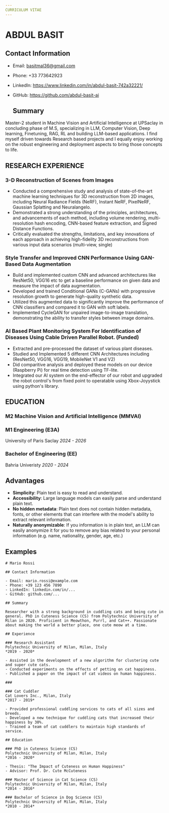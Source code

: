 ```yaml
---
CURRICULUM VITAE
---
```


<style>
pre {
    white-space: pre-line;
}
</style>

#  ABDUL BASIT

## Contact Information

- Email: basitmal36@gmail.com
- Phone: +33 773642923
- LinkedIn: https://www.linkedin.com/in/abdul-basit-742a32221/
- GitHub: https://github.com/abdul-basit-ai

  ## Summary

Master-2 student in Machine Vision and Artificial Intelligence at UPSaclay in concluding phase of M.S, specializing in LLM, Computer Vision, Deep learning, Finetuning, RAG, RL and building LLM-based applications. I find myself driven towards Research based projects and I equally enjoy working on the robust engineering and deployment aspects to bring those concepts to life.

## RESEARCH EXPERIENCE

### 3-D Reconstruction of Scenes from Images

- Conducted a comprehensive study and analysis of state-of-the-art machine learning techniques for 3D reconstruction from 2D
images, including Neural Radiance Fields (NeRF), Instant NeRF, PixelNeRF, Gaussian Splatting and Neuralangelo.
- Demonstrated a strong understanding of the principles, architectures, and advancements of each method, including volume
rendering, multi-resolution hash encoding, CNN-based feature extraction, and Signed Distance Functions.
- Critically evaluated the strengths, limitations, and key innovations of each approach in achieving high-fidelity 3D reconstructions
from various input data scenarios (multi-view, single)

### Style Transfer and Improved CNN Performance Using GAN-Based Data Augmentation
- Build and implemented custom CNN and advanced architectures like ResNet50, VGG16 etc to get a baseline performance on
given data and measure the impact of data augmentation.
- Developed and trained Conditional GANs (C-GANs) with progressive resolution growth to generate high-quality synthetic data.
- Utilized this augmented data to significantly improve the performance of CNN classifiers and compared it to GAN with soft labels.
- Implemented CycleGAN for unpaired image-to-image translation, demonstrating the ability to transfer styles between image
domains.

### AI Based Plant Monitoring System For Identification of Diseases Using Cable Driven Parallel Robot. (Funded)
- Extracted and pre-processed the dataset of various plant diseases.
- Studied and Implemented 5 different CNN Architectures including (ResNet50, VGG16, VGG19, MobileNet V1 and V2)
- Did comparitive analysis and deployed these models on our device (Raspberry Pi) for real time detection using TF-lite.
- Integrated our AI system on the end-effector of our robot and upgraded the robot control's from fixed point to operatable using Xbox-Joyystick using python's library.
  
## EDUCATION

### M2 Machine Vision and Artificial Intelligence (MMVAI)
### M1 Engineering (E3A)
University of Paris Saclay 
*2024 - 2026*

### Bachelor of Engineering (EE)
Bahria Univeristy
*2020 - 2024*

## Advantages

- **Simplicity**: Plain text is easy to read and understand.
- **Accessibility**: Large language models can easily parse and understand plain text.
- **No hidden metadata**: Plain text does not contain hidden metadata, fonts, or other elements that can interfere with the model's ability to extract relevant information.
- **Naturally anonymizable**: If you information is in plain text, an LLM can easily anonymize it for you to remove any bias related to your personal information (e.g. name, nationality, gender, age, etc.)

## Examples

```
# Mario Rossi

## Contact Information

- Email: mario.rossi@example.com
- Phone: +39 123 456 7890
- LinkedIn: linkedin.com/in/...
- GitHub: github.com/...

## Summary

Researcher with a strong background in cuddling cats and being cute in general. PhD in Cuteness Science (CS) from Polytechnic University of Milan in 2020. Proficient in Meowthon, Purrl, and Cat++. Passionate about making the world a better place, one cute meow at a time.

## Experience

### Research Assistant
Polytechnic University of Milan, Milan, Italy
*2019 - 2020*

- Assisted in the development of a new algorithm for clustering cute and super cute cats.
- Conducted experiments on the effects of petting on cat happiness.
- Published a paper on the impact of cat videos on human happiness.

###

### Cat Cuddler
Cat Lovers Inc., Milan, Italy
*2017 - 2019*

- Provided professional cuddling services to cats of all sizes and breeds.
- Developed a new technique for cuddling cats that increased their happiness by 30%.
- Trained a team of cat cuddlers to maintain high standards of service.

## Education

### PhD in Cuteness Science (CS)
Polytechnic University of Milan, Milan, Italy
*2016 - 2020*

- Thesis: "The Impact of Cuteness on Human Happiness"
- Advisor: Prof. Dr. Cute McCuteness

### Master of Science in Cat Science (CS)
Polytechnic University of Milan, Milan, Italy
*2014 - 2016*

### Bachelor of Science in Dog Science (CS)
Polytechnic University of Milan, Milan, Italy
*2010 - 2014*
```
